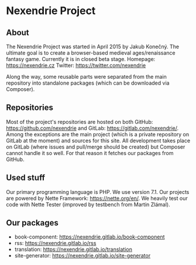 Nexendrie Project
=================

About
-----

The Nexendrie Project was started in April 2015 by Jakub Konečný. The ultimate goal is to create a browser-based medieval ages/renaissance fantasy game. Currently it is in closed beta stage. Homepage: https://nexendrie.cz Twitter: https://twitter.com/nexendrie

Along the way, some reusable parts were separated from the main repository into standalone packages (which can be downloaded via Composer).

Repositories
------------

Most of the project's repositories are hosted on both GitHub: https://github.com/nexendrie and GitLab: https://gitlab.com/nexendrie/. Among the exceptions are the main project (which is a private repository on GitLab at the moment) and sources for this site. All development takes place on GitLab (where issues and pull/merge should be created) but Composer cannot handle it so well. For that reason it fetches our packages from GitHub.

Used stuff
------

Our primary programming language is PHP. We use version 7.1. Our projects are powered by Nette Framework: https://nette.org/en/. We heavily test our code with Nette Tester (improved by testbench from Martin Zlámal).

Our packages
--------

- book-component: https://nexendrie.gitlab.io/book-component
- rss: https://nexendrie.gitlab.io/rss
- translation: https://nexendrie.gitlab.io/translation
- site-generator: https://nexendrie.gitlab.io/site-generator

